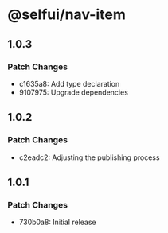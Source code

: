 # @selfui/nav-item

## 1.0.3

### Patch Changes

- c1635a8: Add type declaration
- 9107975: Upgrade dependencies

## 1.0.2

### Patch Changes

- c2eadc2: Adjusting the publishing process

## 1.0.1

### Patch Changes

- 730b0a8: Initial release
